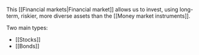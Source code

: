 This [[Financial markets|Financial market]] allows us to invest, using long-term, riskier, more diverse assets than the [[Money market instruments]].

Two main types:
- [[Stocks]]
- [[Bonds]]
